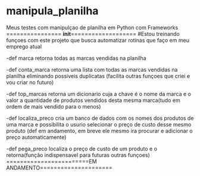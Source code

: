 # manipula_planilha
 Meus testes com manipulçao de planilha em Python com Frameworks
================ __init__===================
#Estou treinando funçoes com este projeto que busca automatizar rotinas que faço em meu emprego atual

-def marca retorna todas as marcas vendidas na planilha

-def conta_marca retorna uma lista com todas as marcas vendidas na planilha eliminando possiveis duplicatas (facilita outras funçoes que criei e vou criar no futuro)

-def top_marcas retorna um dicionario cuja a chave é o nome da marca e o valor a quantidade de produtos vendidos desta mesma marca(tudo em ordem de mais vendido para o menos)

-def localiza_preco cria um banco de dados com os nomes dos produtos de uma marca e possibilita o usurio selecionar o preço de custo desse mesmo produto (def em andamento, em breve ele mesmo ira procurar e adicionar o preço automaticamente)

-def pega_preco localiza o preço de custo de um produto e o retorna(função indispensavel para futuras outras funçoes)
========================EM ANDAMENTO=====================
